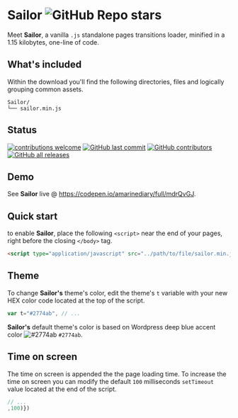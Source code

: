 # Sailor ![GitHub Repo stars](https://img.shields.io/github/stars/amarinediary/sailor?style=social)

Meet **Sailor**, a vanilla `.js` standalone pages transitions loader, minified in a 1.15 kilobytes, one-line of code.

## What's included

Within the download you'll find the following directories, files and logically grouping common assets.

```
Sailor/
└── sailor.min.js
```

## Status

[![contributions welcome](https://img.shields.io/badge/contributions-welcome-brightgreen.svg?style=flat)](https://github.com/amarinediary/Sailor/issues)
[![GitHub last commit](https://img.shields.io/github/last-commit/amarinediary/sailor)](https://github.com/amarinediary/Sailor/graphs/commit-activity)
[![GitHub contributors](https://img.shields.io/github/contributors/amarinediary/sailor)](https://github.com/amarinediary/Sailor/graphs/contributors)
[![GitHub all releases](https://img.shields.io/github/downloads/amarinediary/sailor/total)](#!)

## Demo

See **Sailor** live @ https://codepen.io/amarinediary/full/mdrQvGJ.

## Quick start

to enable **Sailor**, place the following `<script>` near the end of your pages, right before the closing `</body>` tag.

```html
<script type="application/javascript" src="../path/to/file/sailor.min.js"></script>
```

## Theme

To change **Sailor's** theme's color, edit the theme's ` t ` variable with your new HEX color code located at the top of the script.

```js
var t="#2774ab", // ...
```

**Sailor's** default theme's color is based on Wordpress deep blue accent color ![#2774ab](https://via.placeholder.com/15/2774ab/000000?text=+) `#2774ab`.

## Time on screen

The time on screen is appended the the page loading time. To increase the time on screen you can modify the default `100` milliseconds `setTimeout` value located at the end of the script.
```js
// ...
,100)})
```

[1]: https://github.com/amarinediary/Sailor/blob/main/README.md

